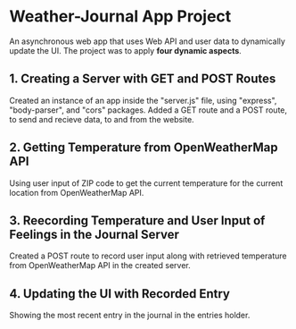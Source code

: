 # Weather-Journal App Project

An asynchronous web app that uses Web API and user data to dynamically update the UI. The project was to apply **four dynamic aspects**.

## 1. Creating a Server with GET and POST Routes

Created an instance of an app inside the "server.js" file, using "express", "body-parser", and "cors" packages. Added a GET route and a POST route, to send and recieve data, to and from the website.

## 2. Getting Temperature from OpenWeatherMap API

Using user input of ZIP code to get the current temperature for the current location from OpenWeatherMap API.

## 3. Reecording Temperature and User Input of Feelings in the Journal Server

Created a POST route to record user input along with retrieved temperature from OpenWeatherMap API in the created server.

## 4. Updating the UI with Recorded Entry

Showing the most recent entry in the journal in the entries holder.
